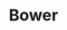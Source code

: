 ---
codehost: https://github.com/bower/bower
logohandle: bower
sort: bower
title: Bower
twitter: https://x.com/bower
website: https://bower.io/
---
